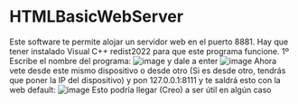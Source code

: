 # HTMLBasicWebServer
Este software te permite alojar un servidor web en  el puerto 8881. Hay que tener instalado Visual C++ redist2022 para que este programa funcione.
1º Escribe el nombre del programa: ![image](https://user-images.githubusercontent.com/71569318/230792977-b899f983-b45b-4d08-a0e4-87910f3aa254.png)
y dale a enter
![image](https://user-images.githubusercontent.com/71569318/230793079-51e0366f-6c94-48ef-a28f-11301671f079.png)
Ahora vete desde este mismo dispositivo o desde otro (Si es desde otro, tendrás que poner la IP del dispositivo) y pon 127.0.0.1:8111 y te saldrá esto con la web default:
![image](https://user-images.githubusercontent.com/71569318/230793383-f8963f48-2a2b-4156-98d8-c57a688984dc.png)
Esto podría llegar (Creo) a ser útil en algún caso
